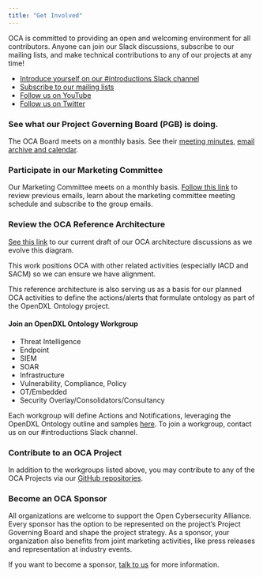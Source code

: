 ```yaml
---
title: "Get Involved"
---
```


OCA is committed to providing an open and welcoming environment for all contributors. Anyone can join our Slack discussions, subscribe to our mailing lists, and make technical contributions to any of our projects at any time!

* [Introduce yourself on our #introductions Slack channel](https://join.slack.com/t/open-cybersecurity/shared_invite/zt-ojjqlwvp-UFG32P5VzIdEMsjSc2iYlQ)
* [Subscribe to our mailing lists](https://lists.oasis-open-projects.org/g/oca)
* [Follow us on YouTube](https://www.youtube.com/channel/UCjTpPl2oEGH_Ws251m827Cg/)
* [Follow us on Twitter](https://twitter.com/OpenCyberAllnc)

### See what our Project Governing Board (PGB) is doing.

The OCA Board meets on a monthly basis. See their [meeting minutes](https://github.com/opencybersecurityalliance/documentation/wiki), [email archive and calendar](https://lists.oasis-open-projects.org/g/oca-pgb).

### Participate in our Marketing Committee

Our Marketing Committee meets on a monthly basis. [Follow this link](https://lists.oasis-open-projects.org/g/oca-marketing) to review previous emails, learn about the marketing committee meeting schedule and subscribe to the group emails.

### Review the OCA Reference Architecture

[See this link](https://github.com/opencybersecurityalliance/documentation/blob/master/SACM_OCA_IACD.png) to our current draft of our OCA architecture discussions as we evolve this diagram.

This work positions OCA with other related activities (especially IACD and SACM) so we can ensure we have alignment.

This reference architecture is also serving us as a basis for our planned OCA activities to define the actions/alerts that formulate ontology as part of the OpenDXL Ontology project.

#### Join an OpenDXL Ontology Workgroup

* Threat Intelligence
* Endpoint
* SIEM
* SOAR
* Infrastructure
* Vulnerability, Compliance, Policy
* OT/Embedded
* Security Overlay/Consolidators/Consultancy

Each workgroup will define Actions and Notifications, leveraging the OpenDXL Ontology outline and samples [here](https://opencybersecurityalliance.github.io/opendxl-ontology/).
To join a workgroup, contact us on our #introductions Slack channel.

### Contribute to an OCA Project

In addition to the workgroups listed above, you may contribute to any of the OCA Projects via our [GitHub repositories](https://github.com/opencybersecurityalliance).


### Become an OCA Sponsor

All organizations are welcome to support the Open Cybersecurity Alliance. Every sponsor has the option to be represented on the project’s Project Governing Board and shape the project strategy.
As a sponsor, your organization also benefits from joint marketing activities, like press releases and representation at industry events.

If you want to become a sponsor, [talk to us](communications@oasis-open.org) for more information.
